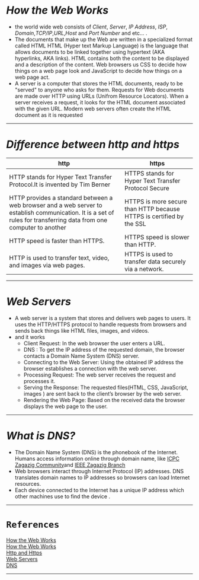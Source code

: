 # *How the Web Works*
- the world wide web consists of *Client*, *Server*, *IP Address*, *ISP*, *Domain*,*TCP/IP*,*URL*,*Host* and *Port Number* and etc... .
- The documents that make up the Web are written in a specialized format called HTML HTML (Hyper text Markup Language) is the language that allows documents to be linked together using hypertext (AKA hyperlinks, AKA links). HTML contains both the content to be displayed and a description of the content. Web browsers us CSS to decide how things on a web page look and JavaScript to decide how things on a web page act.
- A server is a computer that stores the HTML documents, ready to be "served" to anyone who asks for them. Requests for Web documents are made over HTTP using URLs (Unifrom Resource Locators). When a server receives a request, it looks for the HTML document associated with the given URL. Modern web servers often create the HTML document as it is requested
- - - - - - - - 
# *Difference between http and https*

| http                                                                                                                                                                | https                                                                |
| ------------------------------------------------------------------------------------------------------------------------------------------------------------------- | -------------------------------------------------------------------- |
| HTTP stands for Hyper Text Transfer Protocol.It is invented by Tim Berner                                                                                           | HTTPS stands for Hyper Text Transfer Protocol Secure                 |
| HTTP provides a standard between a web browser and a web server to establish communication. It is a set of rules for transferring data from one computer to another | HTTPS is more secure than HTTP because HTTPS is certified by the SSL |
| HTTP speed is faster than HTTPS.                                                                                                                                    | HTTPS speed is slower than HTTP.                                     |
| HTTP is used to transfer text, video, and images via web pages.                                                                                                     | HTTPS is used to transfer data securely via a network.               |
- - - - -  -
# *Web Servers*
- A web server is a system that stores and delivers web pages to users. It uses the HTTP/HTTPS protocol to handle requests from browsers and sends back things like HTML files, images, and videos.
- and it works
	- Client Request: In the web browser the user enters a URL.
	- DNS : To get the IP address of the requested domain, the browser contacts a Domain Name System (DNS) server.
	- Connecting to the Web Server: Using the obtained IP address the browser establishes a connection with the web server.
	- Processing Request: The web server receives the request and processes it.
	- Serving the Response: The requested files(HTML, CSS, JavaScript, images ) are sent back to the client’s browser by the web server.
	- Rendering the Web Page: Based on the received data the browser displays the web page to the user.
- - -  - - --  -
# *What is DNS?*
- The Domain Name System (DNS) is the phonebook of the Internet. Humans access information online through domain name, like [ICPC Zagazig Community](https://icpczagazig.org/)and [IEEE Zagazig Branch](https://www.facebook.com/IEEEZSB/)
- Web browsers interact through Internet Protocol (IP) addresses. DNS translates domain names to IP addresses so browsers can load Internet resources.
- Each device connected to the Internet has a unique IP address which other machines use to find the device .
- - - - - - 
# `References`
[How the Web Works](http://freecodecamp.org/news/how-the-web-works-a-primer-for-newcomers-to-web-development-or-anyone-really-b4584e63585c/)<br>
[How the Web Works](https://www.linkedin.com/pulse/how-web-works-steven-foote/)<br>
[Http and Https](https://www.geeksforgeeks.org/difference-between-http-and-https/)<br>
[Web Servers](https://www.geeksforgeeks.org/web-server-and-its-type/)<br>
[DNS](https://www.cloudflare.com/learning/dns/what-is-dns/)<br>
- - - - - - - - -

